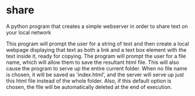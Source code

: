 # share
A python program that creates a simple webserver in order to share text on your local network

This program will prompt the user for a string of text and then create a local webpage displaying that text as both a link and a text box element with the text inside it, ready for copying. The program will prompt the user for a file name, which will allow them to save the resultant html file. This will also cause the program to serve up the entire current folder. When no file name is chosen, it will be saved as 'index.html', and the server will serve up just this html file instead of the whole folder. Also, if this default option is chosen, the file will be automatically deleted at the end of execution.
